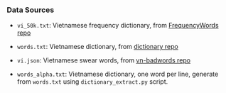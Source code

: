 ### Data Sources

- `vi_50k.txt`: Vietnamese frequency dictionary, from [FrequencyWords repo](https://github.com/hermitdave/FrequencyWords/blob/master/content/2018/vi/vi_50k.txt)
- `words.txt`: Vietnamese dictionary, from [dictionary repo](https://github.com/undertheseanlp/dictionary/blob/master/dictionary/words.txt)
- `vi.json`: Vietnamese swear words, from [vn-badwords repo](https://github.com/Eris-js/vn-badwords/blob/main/src/lib/lang/vi.json)

- `words_alpha.txt`: Vietnamese dictionary, one word per line, generate from `words.txt` using `dictionary_extract.py` script.